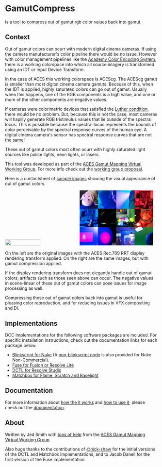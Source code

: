 # GamutCompress
is a tool to compress out of gamut rgb color values back into gamut.

## Context
Out of gamut colors can ocurr with modern digital cinema cameras. If using the camera manufacturer's color pipeline there would be no issue. However with color management pipelines like the [Academy Color Encoding System](https://www.oscars.org/science-technology/sci-tech-projects/aces), there is a working colorspace into which all source imagery is transformed using an IDT or Input Device Transform. 

In the case of ACES this working colorspace is ACEScg. The ACEScg gamut is smaller than most digital cinema camera gamuts. Because of this, when the IDT is applied, highly saturated colors can go out of gamut. Usually when this happens, one of the RGB components is a high value, and one or more of the other components are negative values.

If cameras were colorimetric devices that satisfied the [Luther condition](https://en.wikipedia.org/wiki/Tristimulus_colorimeter), there would be no problem. But, because this is not the case, most cameras will hapilly generate RGB tristimulus values that lie outside of the spectral locus. This is possible because the spectral locus represents the bounds of color perceivable by the spectral response curves of the human eye. A digital cinema camera's sensor has spectral response curves that are not the same!

These out of gamut colors most often ocurr with highly saturated light sources like police lights, neon lights, or lasers.

This tool was developed as part of the [ACES Gamut Mapping Virtual Working Group](https://community.acescentral.com/c/aces-development-acesnext/vwg-aces-gamut-mapping-working-group/80). For more info check out the [working group proposal](https://www.dropbox.com/s/5hz8e07ydx0d2bm/ACES_Gamut_Mapping_Working_Group_Proposal_Approved.pdf).

Here is a contactsheet of [sample images](https://www.dropbox.com/sh/u6z2a0jboo4vno8/AAB-10qcflhpr0C5LWhs7Kq4a?dl=0) showing the visual appearance of out of gamut colors.

[<img src=/docs/images/collage.rrt.jpg width=48% height=48%/>](/model/docs/images/collage.rrt.jpg?raw=true) [<img src=/model/docs/images/collage_compressed.rrt.jpg width=48% height=48%/>](/model/docs/images/collage_compressed.rrt.jpg?raw=true)

On the left are the original images with the ACES Rec.709 RRT display rendering transform applied. On the right are the same images, but with gamut compression applied.

If the display rendering transform does not elegantly handle out of gamut colors, artifacts such as those seen above can occur. The negative values in scene-linear of these out of gamut colors can pose issues for image processing as well.

Compressing these out of gamut colors back into gamut is useful for pleasing color reproduction, and for reducing issues in VFX compositing and DI.

## Implementations
DCC Implementations for the following software packages are included. For specific installation instructions, check out the documentation links for each package below.
- [Blinkscript for Nuke](/model/docs/doc-nuke.md) (A [non-blinkscript node](GamutCompress.nk) is also provided for Nuke Non-Commercial).
- [Fuse for Fusion or Resolve Lite](/model/docs/doc-fusion.md)
- [DCTL for Resolve Studio](/model/docs/doc-resolve.md)
- [Matchbox for Flame, Scratch and Baselight](/model/docs/doc-flame.md)


## Documentation
For more information about [how the it works](/model/docs/gamut-compress-algorithm.md) and [how to use it](/model/docs/gamut-compress-documentation.md), please check out the [documentation](/model/docs).

## About
Written by Jed Smith with [tons of help](https://community.acescentral.com/t/rgb-saturation-gamut-mapping-approach-and-a-comp-vfx-perspective) from the [ACES Gamut Mapping Virtual Working Group](https://community.acescentral.com/c/aces-development-acesnext/vwg-aces-gamut-mapping-working-group). 

Also huge thanks to the contributions of [@nick-shaw](https://github.com/nick-shaw) for the initial versions of the DCTL and Matchbox implementations, and to Jacob Danell for the first version of the Fuse implementation.